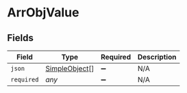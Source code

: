 # ArrObjValue


## Fields

| Field                                                 | Type                                                  | Required                                              | Description                                           |
| ----------------------------------------------------- | ----------------------------------------------------- | ----------------------------------------------------- | ----------------------------------------------------- |
| `json`                                                | [SimpleObject](../../models/shared/simpleobject.md)[] | :heavy_minus_sign:                                    | N/A                                                   |
| `required`                                            | *any*                                                 | :heavy_minus_sign:                                    | N/A                                                   |